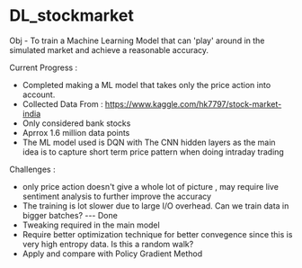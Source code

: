 # DL_stockmarket
Obj  - To train a Machine Learning Model that can 'play' around in the simulated market and achieve a reasonable accuracy.

Current Progress : 
* Completed making a ML model that takes only the price action into account. 
* Collected Data From : https://www.kaggle.com/hk7797/stock-market-india
* Only considered bank stocks
* Aprrox 1.6 million data points
* The ML model used is DQN with The CNN hidden layers as the main idea is to capture short term price pattern when doing intraday trading

Challenges : 
* only price action doesn't give a whole lot of picture , may require live sentiment analysis to further improve the accuracy
* The training is lot slower due to large I/O overhead. Can we train data in bigger batches? --- Done
* Tweaking required in the main model
* Require better optimization technique for better convegence since this is very high entropy data. Is this a random walk?
* Apply and compare with Policy Gradient Method
